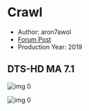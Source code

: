 # Crawl

* Author: aron7awol
* [Forum Post](https://www.avsforum.com/threads/bass-eq-for-filtered-movies.2995212/post-58644518)
* Production Year: 2019

## DTS-HD MA 7.1

![img 0](https://i.imgur.com/FlYAjkP.jpg)

![img 0](https://i.imgur.com/BqkA9ei.png)

